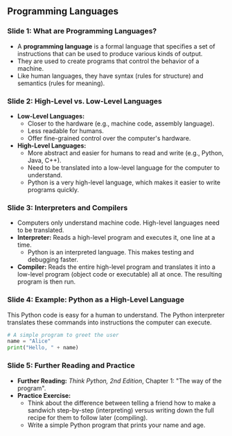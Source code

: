 ## Programming Languages

### Slide 1: What are Programming Languages?

  * A **programming language** is a formal language that specifies a set of instructions that can be used to produce various kinds of output.
  * They are used to create programs that control the behavior of a machine.
  * Like human languages, they have syntax (rules for structure) and semantics (rules for meaning).

### Slide 2: High-Level vs. Low-Level Languages

  * **Low-Level Languages:**
      * Closer to the hardware (e.g., machine code, assembly language).
      * Less readable for humans.
      * Offer fine-grained control over the computer's hardware.
  * **High-Level Languages:**
      * More abstract and easier for humans to read and write (e.g., Python, Java, C++).
      * Need to be translated into a low-level language for the computer to understand.
      * Python is a very high-level language, which makes it easier to write programs quickly.

### Slide 3: Interpreters and Compilers

  * Computers only understand machine code. High-level languages need to be translated.
  * **Interpreter:** Reads a high-level program and executes it, one line at a time.
      * Python is an interpreted language. This makes testing and debugging faster.
  * **Compiler:** Reads the entire high-level program and translates it into a low-level program (object code or executable) all at once. The resulting program is then run.

### Slide 4: Example: Python as a High-Level Language

This Python code is easy for a human to understand. The Python interpreter translates these commands into instructions the computer can execute.
```python
# A simple program to greet the user
name = "Alice"
print("Hello, " + name)
```
### Slide 5: Further Reading and Practice

  * **Further Reading:** *Think Python, 2nd Edition*, Chapter 1: "The way of the program".
  * **Practice Exercise:**
      * Think about the difference between telling a friend how to make a sandwich step-by-step (interpreting) versus writing down the full recipe for them to follow later (compiling).
      * Write a simple Python program that prints your name and age.
